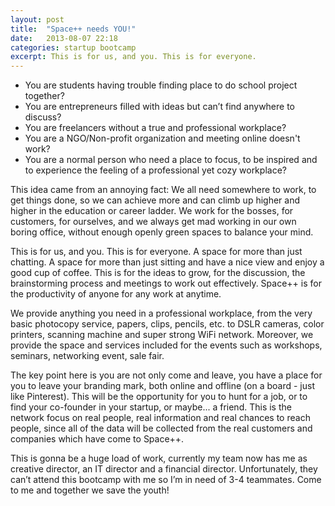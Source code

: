 ```yaml
---
layout: post
title:  "Space++ needs YOU!"
date:   2013-08-07 22:18
categories: startup bootcamp
excerpt: This is for us, and you. This is for everyone.
---
```

- You are students having trouble finding place to do school project together?
- You are entrepreneurs filled with ideas but can’t find anywhere to discuss?
- You are freelancers without a true and professional workplace?
- You are a NGO/Non-profit organization and meeting online doesn't work?
- You are a normal person who need a place to focus, to be inspired and to experience the feeling of a professional yet cozy workplace?

This idea came from an annoying fact: We all need somewhere to work, to get things done, so we can achieve more and can climb up higher and higher in the education or career ladder. We work for the bosses, for customers, for ourselves, and we always get mad working in our own boring office, without enough openly green spaces to balance your mind.

This is for us, and you. This is for everyone. A space for more than just chatting. A space for more than just sitting and have a nice view and enjoy a good cup of coffee. This is for the ideas to grow, for the discussion, the brainstorming process and meetings to work out effectively. Space++ is for the productivity of anyone for any work at anytime.

We provide anything you need in a professional workplace, from the very basic photocopy service, papers, clips, pencils, etc. to DSLR cameras, color printers, scanning machine and super strong WiFi network. Moreover, we provide the space and services included for the events such as workshops, seminars, networking event, sale fair.

The key point here is you are not only come and leave, you have a place for you to leave your branding mark, both online and offline (on a board - just like Pinterest). This will be the opportunity for you to hunt for a job, or to find your co-founder in your startup, or maybe... a friend. This is the network focus on real people, real information and real chances to reach people, since all of the data will be collected from the real customers and companies which have come to Space++.

This is gonna be a huge load of work, currently my team now has me as creative director, an IT director and a financial director. Unfortunately, they can’t attend this bootcamp with me so I’m in need of 3-4 teammates. Come to me and together we save the youth!

